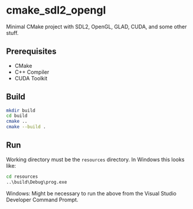 # cmake_sdl2_opengl

Minimal CMake project with SDL2, OpenGL, GLAD, CUDA, and some other stuff.

## Prerequisites

- CMake
- C++ Compiler
- CUDA Toolkit

## Build

```bash
mkdir build
cd build
cmake ..
cmake --build .
```

## Run

Working directory must be the `resources` directory. In Windows this looks like:

```bash
cd resources
..\build\Debug\prog.exe
```

Windows: Might be necessary to run the above from the Visual Studio Developer Command Prompt.
